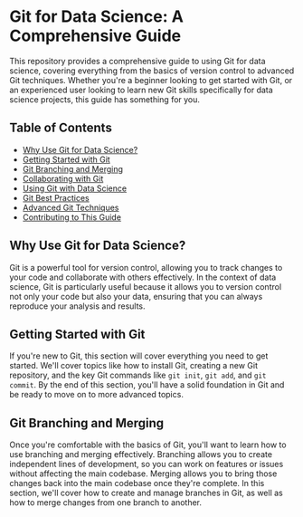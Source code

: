 # Git for Data Science: A Comprehensive Guide

This repository provides a comprehensive guide to using Git for data science, covering everything from the basics of version control to advanced Git techniques. Whether you're a beginner looking to get started with Git, or an experienced user looking to learn new Git skills specifically for data science projects, this guide has something for you.

## Table of Contents

- [Why Use Git for Data Science?](#why-use-git-for-data-science)
- [Getting Started with Git](#getting-started-with-git)
- [Git Branching and Merging](#git-branching-and-merging)
- [Collaborating with Git](#collaborating-with-git)
- [Using Git with Data Science](#using-git-with-data-science)
- [Git Best Practices](#git-best-practices)
- [Advanced Git Techniques](#advanced-git-techniques)
- [Contributing to This Guide](#contributing-to-this-guide)

## Why Use Git for Data Science?

Git is a powerful tool for version control, allowing you to track changes to your code and collaborate with others effectively. In the context of data science, Git is particularly useful because it allows you to version control not only your code but also your data, ensuring that you can always reproduce your analysis and results.


## Getting Started with Git

If you're new to Git, this section will cover everything you need to get started. We'll cover topics like how to install Git, creating a new Git repository, and the key Git commands like `git init`, `git add`, and `git commit`. By the end of this section, you'll have a solid foundation in Git and be ready to move on to more advanced topics.


## Git Branching and Merging

Once you're comfortable with the basics of Git, you'll want to learn how to use branching and merging effectively. Branching allows you to create independent lines of development, so you can work on features or issues without affecting the main codebase. Merging allows you to bring those changes back into the main codebase once they're complete. In this section, we'll cover how to create and manage branches in Git, as well as how to merge changes from one branch to another.
